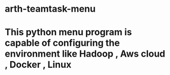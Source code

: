# arth-teamtask-menu
# This python menu program is capable of configuring the environment like Hadoop , Aws cloud , Docker , Linux 
